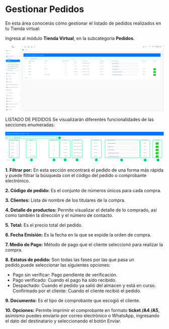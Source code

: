 # Gestionar Pedidos

En esta área conocerás cómo gestionar el listado de pedidos realizados en tu Tienda virtual:

Ingresa al módulo **Tienda Virtual**, en la subcategoría **Pedidos**.

![Alt text](img/4_gestionar_pedidos.jpg)

LISTADO DE PEDIDOS
Se visualizarán diferentes funcionalidades de las secciones enumeradas:

![Alt text](img/3_gestionar_pedidos.jpg)

**1. Filtrar por:** En esta sección encontrará el pedido de una forma más rápida y puede filtrar la búsqueda con el código del pedido o comprobante electrónico.

**2. Código de pedido:** Es el conjunto de números únicos para cada compra.

**3. Clientes:** Lista de nombre de los titulares de la compra.

**4. Detalle de productos:** Permite visualizar el detalle de lo comprado, así como también la dirección y el número de contacto.

**5. Total:** Es el precio total del pedido.

**6. Fecha Emisión:** Es la fecha en la que se expide la  orden de compra.

**7. Medio de Pago:** Método de pago que el cliente seleccionó para realizar la compra.

**8. Estatus de pedido:** Son todas las fases por las que pasa un pedido,puede seleccionar las siguientes opciones:

- Pago sin verificar: Pago pendiente de verificación.
- Pago verificado: Cuando el pago ha sido recibido.
- Despachado: Cuando el pedido ya salió del almacen y está en curso.
Confirmado por el cliente: Cuando el cliente recibió el pedido.

**9. Documento:** Es el tipo de comprobante que escogió el cliente.

**10. Opciones:** Permite imprimir el comprobante en formato **ticket /A4 /A5**, asimismo  puedes enviarlo por correo electrónico o WhatsApp, ingresando el dato del destinatario y seleccionando el botón Enviar.
